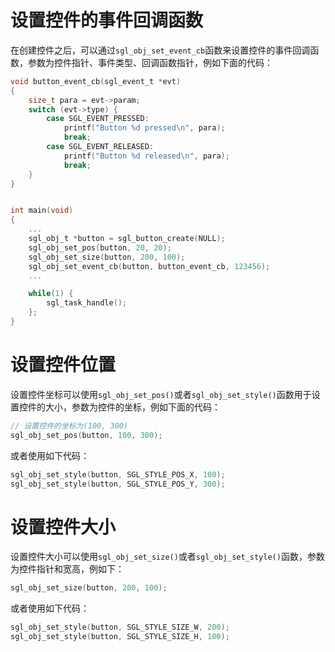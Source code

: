 # 设置控件的事件回调函数
在创建控件之后，可以通过`sgl_obj_set_event_cb`函数来设置控件的事件回调函数，参数为控件指针、事件类型、回调函数指针，例如下面的代码：
```c
void button_event_cb(sgl_event_t *evt)
{
    size_t para = evt->param;
    switch (evt->type) {
        case SGL_EVENT_PRESSED:
            printf("Button %d pressed\n", para);
            break;
        case SGL_EVENT_RELEASED:
            printf("Button %d released\n", para);
            break; 
    }
}


int main(void)
{
    ...
    sgl_obj_t *button = sgl_button_create(NULL);
    sgl_obj_set_pos(button, 20, 20);
    sgl_obj_set_size(button, 200, 100);
    sgl_obj_set_event_cb(button, button_event_cb, 123456);
    ...

    while(1) {
        sgl_task_handle();
    };
}

```

# 设置控件位置
设置控件坐标可以使用`sgl_obj_set_pos()`或者`sgl_obj_set_style()`函数用于设置控件的大小，参数为控件的坐标，例如下面的代码：
```c
// 设置控件的坐标为(100, 300)
sgl_obj_set_pos(button, 100, 300);
```
或者使用如下代码：
```c
sgl_obj_set_style(button, SGL_STYLE_POS_X, 100);
sgl_obj_set_style(button, SGL_STYLE_POS_Y, 300);
```


# 设置控件大小
设置控件大小可以使用`sgl_obj_set_size()`或者`sgl_obj_set_style()`函数，参数为控件指针和宽高，例如下：
```c
sgl_obj_set_size(button, 200, 100);
```
或者使用如下代码：
```c
sgl_obj_set_style(button, SGL_STYLE_SIZE_W, 200);
sgl_obj_set_style(button, SGL_STYLE_SIZE_H, 100);
```
